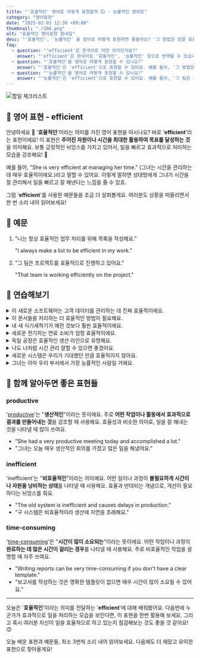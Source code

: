 ```yaml
---
title: "'효율적인' 영어로 어떻게 표현할까 ⏲️ - 능률적인 영어로"
category: "영어표현"
date: "2025-02-03 12:38 +09:00"
thumbnail: "./286.png"
alt: "효율적인 영어표현 썸네일"
desc: "'효율적인', '능률적인' 을 영어로 어떻게 표현하면 좋을까요? '그 방법은 정말 효율적이야'와 '그 팀은 능률적으로 일해'와 같은 문장을 영어로 표현하는 법을 배워봅시다. 다양한 예문을 통해서 연습하고 본인의 표현으로 만들어 보세요."
faq:
  - question: "'efficient'은 한국어로 어떤 의미인가요?"
    answer: "'efficient'은 한국어로 '효율적인', '능률적인' 등으로 번역될 수 있습니다. 어떤 일을 할 때 자원을 최소한으로 사용하면서 최대의 결과를 내는 것을 의미해요."
  - question: "'효율적인'을 영어로 어떻게 표현할 수 있나요?"
    answer: "'효율적인'은 'efficient'으로 표현할 수 있어요. 예를 들어, '그 방법은 정말 효율적이야'는 'That method is really efficient'로 말할 수 있어요."
  - question: "'능률적인'을 영어로 어떻게 표현할 수 있나요?"
    answer: "'능률적인'은 'efficient'으로 표현할 수 있어요. 예를 들어, '그 팀은 능률적으로 일해'는 'That team works efficiently'로 말할 수 있어요."
---
```


![할일 체크리스트](./286-1.jpg)

## 🌟 영어 표현 - efficient

안녕하세요 👋 '**효율적인**'이라는 의미를 가진 영어 표현을 아시나요? 바로 '**efficient**'라는 표현이에요! 이 표현은 **주어진 자원이나 시간을 최대한 활용하여 목표를 달성하는 것**을 의미해요. 보통 긍정적인 뉘앙스를 가지고 있어서, 일을 빠르고 효과적으로 처리하는 모습을 강조해요! 🌟

<script async src="https://pagead2.googlesyndication.com/pagead/js/adsbygoogle.js?client=ca-pub-1465612013356152"
     crossorigin="anonymous"></script>
<!-- engple-horizontal-ad -->

<ins class="adsbygoogle"
     style="display:block"
     data-ad-client="ca-pub-1465612013356152"
     data-ad-slot="2106896038"
     data-ad-format="auto"
     data-full-width-responsive="true"></ins>

<script>
     (adsbygoogle = window.adsbygoogle || []).push({});
</script>

예를 들어, "She is very efficient at managing her time." (그녀는 시간을 관리하는 데 매우 효율적이에요.)라고 말할 수 있어요. 이렇게 말하면 상대방에게 그녀가 시간을 잘 관리해서 일을 빠르고 잘 해낸다는 느낌을 줄 수 있죠.

그럼 '**efficient**'를 사용한 예문들을 조금 더 살펴볼게요. 여러분도 상황을 떠올리면서 한 번 소리 내어 읽어보세요!

## 📖 예문

1. "나는 항상 효율적인 업무 처리를 위해 목록을 작성해요."

   "I always make a list to be efficient in my work."

2. "그 팀은 프로젝트를 효율적으로 진행하고 있어요."

   "That team is working efficiently on the project."

## 💬 연습해보기

<details>
<summary>이 새로운 소프트웨어는 고객 데이터를 관리하는 데 진짜 효율적이에요.</summary>
<span>This new software is super efficient at managing customer data.</span>
</details>

<details>
<summary>이 문서들을 처리하는 더 효율적인 방법이 필요해요.</summary>
<span>We need a more efficient way to handle these documents.</span>
</details>

<details>
<summary>내 새 식기세척기가 예전 것보다 훨씬 효율적이에요.</summary>
<span>My new dishwasher is way more efficient than the old one.</span>
</details>

<details>
<summary>새로운 전기차는 연료 소비가 엄청 효율적이에요.</summary>
<span>The new electric car is incredibly efficient on fuel consumption.</span>
</details>

<details>
<summary>독일 공장은 효율적인 생산 라인으로 유명해요.</summary>
<span>The German factory is known for its efficient production line.</span>
</details>

<details>
<summary>나도 너처럼 시간 관리 잘할 수 있으면 좋겠어요.</summary>
<span><a href="/blog/in-english/118.i-wish/">I wish</a> I could be as efficient as you are with time management.</span>
</details>

<details>
<summary>새로운 시스템은 우리가 기대했던 만큼 효율적이지 않아요.</summary>
<span>The new system isn't as efficient as we <a href="/blog/성공하면-좋겠어-영어표현/">hoped</a> it would be.</span>
</details>

<details>
<summary>그녀는 아마 우리 부서에서 가장 능률적인 사람일 거예요.</summary>
<span>She's <a href="/blog/in-english/281.probably/">probably</a> the most efficient person in our department.</span>
</details>

## 🤝 함께 알아두면 좋은 표현들

### productive

'[productive](/blog/in-english/287.productive/)'는 "**생산적인**"이라는 뜻이에요. 주로 **어떤 작업이나 활동에서 효과적으로 결과를 만들어내는 것**을 강조할 때 사용해요. 효율성과 비슷한 의미로, 일을 잘 해내는 것을 나타낼 때 많이 쓰여요.

- "She had a very productive meeting today and accomplished a lot."
- "그녀는 오늘 매우 생산적인 회의를 가졌고 많은 일을 해냈어요."

### inefficient

'inefficient'는 "**비효율적인**"이라는 의미예요. 어떤 일이나 과정이 **불필요하게 시간이나 자원을 낭비하는 상태**를 나타낼 때 사용해요. 효율과 반대되는 개념으로, 개선이 필요하다는 뉘앙스를 줘요.

- "The old system is inefficient and causes delays in production."
- "구 시스템은 비효율적이라 생산에 지연을 초래해요."

### time-consuming

'[time-consuming](/blog/in-english/289.time-consuming/)'은 "**시간이 많이 소요되는**"이라는 뜻이에요. 어떤 작업이나 과정이 **완료하는 데 많은 시간이 걸리는 경우**를 나타낼 때 사용해요. 주로 비효율적인 작업을 설명할 때 자주 쓰여요.

- "Writing reports can be very time-consuming if you don't have a clear template."
- "보고서를 작성하는 것은 명확한 템플릿이 없으면 매우 시간이 많이 소요될 수 있어요."

---

오늘은 '**효율적인**'이라는 의미를 전달하는 '**efficient**'에 대해 배워봤어요. 다음번에 누군가가 효과적으로 일을 처리하는 모습을 보인다면, 이 표현을 한번 활용해 보세요. 그리고 혹시 여러분 자신이 일을 효율적으로 하고 있는지 점검해보는 것도 좋을 것 같아요! 😊

오늘 배운 표현과 예문들, 최소 3번씩 소리 내어 읽어보세요. 다음에도 더 재밌고 유익한 표현으로 찾아올게요!
